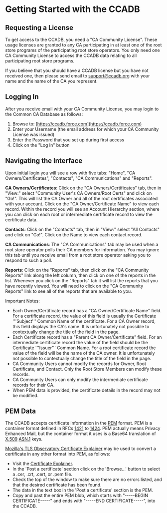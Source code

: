 # Getting Started with the CCADB #

## Requesting a License ##

To get access to the CCADB, you need a "CA Community License". These usage licenses are granted to any CA participating in at least one of the root store programs of the participating root store operators. You only need one CA Community License to access the CCADB data relating to all participating root store programs.

If you believe that you should have a CCADB license but you have not received one, then please send email to support@ccadb.org with your name and the name of the CA you represent.

## Logging In ##

After you receive email with your CA Community License, you may login to the Common CA Database as follows:

1.  Browse to: [https://ccadb.force.com](https://ccadb.force.com)
1.  Enter your Username (the email address for which your CA Community License was issued)
1.  Enter the Password that you set up during first access
1.  Click on the "Log In" button

## Navigating the Interface ##

Upon initial login you will see a row with five tabs: "Home", "CA Owners/Certificates", "Contacts", "CA Communications" and "Reports".

**CA Owners/Certificates**: Click on the "CA Owners/Certificates" tab, then in "View:" select "Community User's CA Owners/Root Certs" and click on "Go!". This will list the CA Owner and all of the root certificates associated with your account. Click on the "CA Owner/Certificate Name" to view each record. Within the record you will see an Account Hierarchy section, where you can click on each root or intermediate certificate record to view the certificate data. 

**Contacts**: Click on the "Contacts" tab, then in "View:" select "All Contacts" and click on "Go!". Click on the Name to view each contact record. 

**CA Communications**: The "CA Communications" tab may be used when a root store operator polls their CA members for information. You may ignore this tab until you receive email from a root store operator asking you to respond to such a poll. 

**Reports**: Click on the "Reports" tab, then click on the "CA Community Reports" link along the left column, then click on one of the reports in the list. Whenever you click on the "Reports" tab it will list the reports that you have recently viewed. You will need to click on the "CA Community Reports" link to see all of the reports that are available to you.

Important Notes:

* Each Owner/Certificate record has a "CA Owner/Certificate Name" field. For a certificate record, the value of this field is usually the Certificate '''Subject''' Common Name of the certificate. For a CA Owner record, this field displays the CA's name. It is unfortunately not possible to contextually change the title of the field in the page.
* Each Certificate record has a "Parent CA Owner/Certificate" field. For an intermediate certificate record the value of the field should be the Certificate '''Issuer''' Common Name. For a root certificate record the value of the field will be the name of the CA owner. It is unfortunately not possible to contextually change the title of the field in the page.
* CA Community Users cannot modify the records for Owner, Root Certificate, and Contact. Only the Root Store Members can modify these records.
* CA Community Users can only modify the intermediate certificate records for their CA.
* When PEM data is provided, the certificate details in the record may not be modified.

## PEM Data ##

The CCADB accepts certificate information in the [PEM](https://en.wikipedia.org/wiki/X.509#Certificate_filename_extensions) format. PEM is a container format defined in RFCs [1421](https://tools.ietf.org/html/rfc1421) to [1424](https://tools.ietf.org/html/rfc1424). PEM actually means Privacy Enhanced Mail, but the container format it uses is a Base64 translation of [X.509](https://en.wikipedia.org/wiki/X.509) [ASN.1](https://en.wikipedia.org/wiki/Abstract_Syntax_Notation_One) keys.

[Mozilla's TLS Observatory Certificate Explainer](https://tls-observatory.services.mozilla.com/static/certsplainer.html) may be used to convert a certificate in any other format into PEM, as follows:

* Visit the [Certificate Explainer](https://tls-observatory.services.mozilla.com/static/certsplainer.html).
* In the 'Post a certificate' section click on the 'Browse...' button to select a .cer, .crt, .cert, or .pem file.
* Check the top of the window to make sure there are no errors listed, and that the desired certificate has been found.
* The data in the text box in the 'Post a certificate' section is the PEM. 
* Copy and past the entire PEM blob, which starts with "-----BEGIN CERTIFICATE-----" and ends with "-----END CERTIFICATE-----", into the CCADB.
